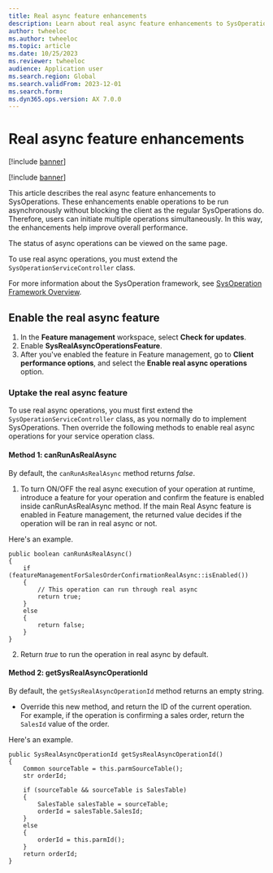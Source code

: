 ```yaml
---
title: Real async feature enhancements
description: Learn about real async feature enhancements to SysOperations, including an outline on how to enable the real async feature with examples.
author: twheeloc
ms.author: twheeloc
ms.topic: article
ms.date: 10/25/2023
ms.reviewer: twheeloc
audience: Application user
ms.search.region: Global
ms.search.validFrom: 2023-12-01
ms.search.form: 
ms.dyn365.ops.version: AX 7.0.0
---
```


# Real async feature enhancements

[!include [banner](../includes/banner.md)]

[!include [banner](../includes/preview-banner.md)]

This article describes the real async feature enhancements to SysOperations. These enhancements enable operations to be run asynchronously without blocking the client as the regular SysOperations do. Therefore, users can initiate multiple operations simultaneously. In this way, the enhancements help improve overall performance.

The status of async operations can be viewed on the same page.

To use real async operations, you must extend the `SysOperationServiceController` class.

For more information about the SysOperation framework, see [SysOperation Framework Overview](/dynamicsax-2012/developer/sysoperation-framework-overview).

## Enable the real async feature

1. In the **Feature management** workspace, select **Check for updates**.
2. Enable **SysRealAsyncOperationsFeature**.
2. After you've enabled the feature in Feature management, go to **Client performance options**, and select the **Enable real async operations** option.

### Uptake the real async feature

To use real async operations, you must first extend the `SysOperationServiceController` class, as you normally do to implement SysOperations. Then override the following methods to enable real async operations for your service operation class.

#### Method 1: canRunAsRealAsync

By default, the `canRunAsRealAsync` method returns *false*.

1. To turn ON/OFF the real async execution of your operation at runtime, introduce a feature for your operation and confirm the feature is enabled inside canRunAsRealAsync method. If the main Real Async feature is enabled in Feature management, the returned value decides if the operation will be ran in real async or not.
   
Here's an example.

```
public boolean canRunAsRealAsync()
{
    if (featureManagementForSalesOrderConfirmationRealAsync::isEnabled())
    {
        // This operation can run through real async
        return true;
    }
    else
    {
        return false;
    }
}
```

2. Return *true* to run the operation in real async by default.

#### Method 2: getSysRealAsyncOperationId

By default, the `getSysRealAsyncOperationId` method returns an empty string.

- Override this new method, and return the ID of the current operation. For example, if the operation is confirming a sales order, return the `SalesId` value of the order.

Here's an example.

```
public SysRealAsyncOperationId getSysRealAsyncOperationId()
{
    Common sourceTable = this.parmSourceTable();
    str orderId;

    if (sourceTable && sourceTable is SalesTable)
    {
        SalesTable salesTable = sourceTable;
        orderId = salesTable.SalesId;
    }
    else
    {
        orderId = this.parmId();
    }
    return orderId;
}
```
